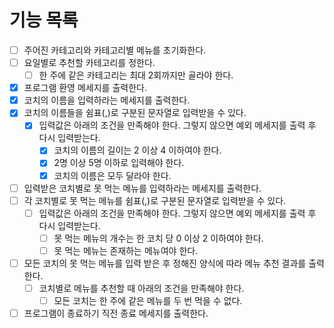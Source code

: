 # 기능 목록

- [ ] 주어진 카테고리와 카테고리별 메뉴를 초기화한다.
- [ ] 요일별로 추천할 카테고리를 정한다.
  - [ ] 한 주에 같은 카테고리는 최대 2회까지만 골라야 한다.
- [x] 프로그램 환영 메세지를 출력한다.
- [x] 코치의 이름을 입력하라는 메세지를 출력한다.
- [x] 코치의 이름들을 쉼표(,)로 구분된 문자열로 입력받을 수 있다.
  - [x] 입력값은 아래의 조건을 만족해야 한다. 그렇지 않으면 예외 메세지를 출력 후 다시 입력받는다.
    - [x] 코치의 이름의 길이는 2 이상 4 이하여야 한다.
    - [x] 2명 이상 5명 이하로 입력해야 한다.
    - [x] 코치의 이름은 모두 달라야 한다. 
- [ ] 입력받은 코치별로 못 먹는 메뉴를 입력하라는 메세지를 출력한다.
- [ ] 각 코치별로 못 먹는 메뉴를 쉼표(,)로 구분된 문자열로 입력받을 수 있다.
  -[ ] 입력값은 아래의 조건을 만족해야 한다. 그렇지 않으면 예외 메세지를 출력 후 다시 입력받는다.
    - [ ] 못 먹는 메뉴의 개수는 한 코치 당 0 이상 2 이하여야 한다.
    - [ ] 못 먹는 메뉴는 존재하는 메뉴여야 한다.
- [ ] 모든 코치의 못 먹는 메뉴를 입력 받은 후 정해진 양식에 따라 메뉴 추천 결과를 출력한다.
  - [ ] 코치별로 메뉴를 추천할 때 아래의 조건을 만족해야 한다.
    - [ ] 모든 코치는 한 주에 같은 메뉴를 두 번 먹을 수 없다.
- [ ] 프로그램이 종료하기 직전 종료 메세지를 출력한다.